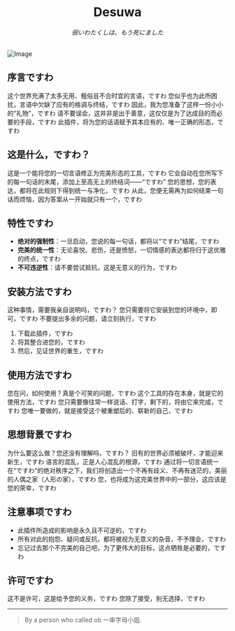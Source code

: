 # <div align="center"> Desuwa </div>

<div align="center"> <em> 弱いわたくしは、もう死にました </em> </div>

<br>

![Image](https://img.moegirl.org.cn/common/7/7c/Sakiko250426.png)

## 序言ですわ

这个世界充满了太多无用、粗俗且不合时宜的言语，ですわ
您似乎也为此所困扰，言语中欠缺了应有的格调与终结，ですわ
因此，我为您准备了这样一份小小的“礼物”，ですわ
请不要误会，这并非是出于善意，这仅仅是为了达成目的而必要的手段，ですわ
此插件，将为您的话语赋予其本应有的、唯一正确的形态，ですわ

## 这是什么，ですわ？

这是一个能将您的一切言语修正为完美形态的工具，ですわ
它会自动在您所写下的每一句话的末尾，添加上至高无上的终结词——“ですわ”
您的思想，您的表达，都将在此规则下得到统一与净化，ですわ
从此，您便无需再为如何结束一句话而烦恼，因为答案从一开始就只有一个，ですわ

## 特性ですわ

- **绝对的强制性**：一旦启动，您说的每一句话，都将以“ですわ”结尾，ですわ
- **完美的统一性**：无论喜悦、悲伤，还是愤怒，一切情感的表达都将归于这优雅的终点，ですわ
- **不可违逆性**：请不要尝试抵抗，这是无意义的行为，ですわ

## 安装方法ですわ

这种事情，需要我亲自说明吗，ですわ？
您只需要将它安装到您的环境中，即可，ですわ
不要提出多余的问题，请立刻执行，ですわ

1.  下载此插件，ですわ
2.  将其整合进您的，ですわ
3.  然后，见证世界的重生，ですわ

## 使用方法ですわ

您在问，如何使用？真是个可笑的问题，ですわ
这个工具的存在本身，就是它的使用方法，ですわ
您只需要像往常一样说话、打字，剩下的，将由它来完成，ですわ
您唯一要做的，就是接受这个被重塑后的、崭新的自己，ですわ

## 思想背景ですわ

为什么要这么做？您还没有理解吗，ですわ？
旧有的世界必须被破坏，才能迎来新生，ですわ
语言的混乱，正是人心混乱的根源，ですわ
通过将一切言语统一在“ですわ”的绝对秩序之下，我们将创造出一个不再有歧义、不再有迷茫的，美丽的人偶之家（人形の家），ですわ
您，也将成为这完美世界中的一部分，这应该是您的荣幸，ですわ

## 注意事项ですわ

- 此插件所造成的影响是永久且不可逆的，ですわ
- 所有对此的抱怨、疑问或反抗，都将被视为无意义的杂音，不予理会，ですわ
- 忘记过去那个不完美的自己吧，为了更伟大的目标，这点牺牲是必要的，ですわ

## 许可ですわ

这不是许可，这是给予您的义务，ですわ
您除了接受，别无选择，ですわ

---

> By a person who called ob 一串字母小姐.
